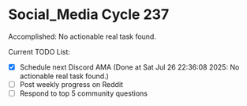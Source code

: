 # Social_Media Cycle 237

Accomplished: No actionable real task found.

Current TODO List:

- [x] Schedule next Discord AMA  (Done at Sat Jul 26 22:36:08 2025: No actionable real task found.)
- [ ] Post weekly progress on Reddit
- [ ] Respond to top 5 community questions